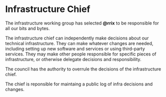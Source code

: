 Infrastructure Chief
====================

The infrastructure working group has selected **@rrix** to be responsible for all our bits and bytes.

The infrastructure chief can independently make decisions about our technical infrastructure. They can make whatever changes are needed, including setting up new software and services or using third-party services. They may make other people responsible for specific pieces of infrastructure, or otherwise delegate decisions and responsibility.

The council has the authority to overrule the decisions of the infrastructure chief.

The chief is reponsible for maintaing a public log of infra decisions and changes.